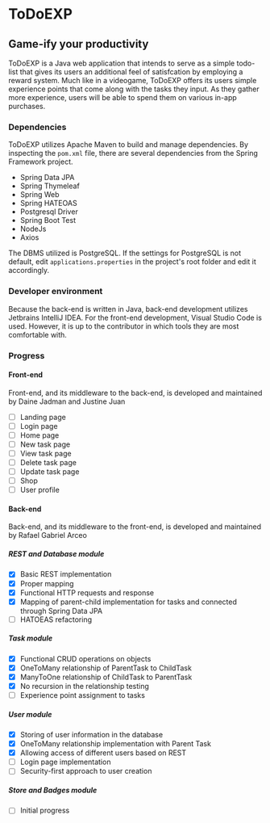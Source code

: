 # ToDoEXP
## Game-ify your productivity
ToDoEXP is a Java web application that intends to serve as a simple todo-list that gives its users an additional feel of satisfcation by employing a reward system. Much like in a videogame, ToDoEXP offers its users simple experience points that come along with the tasks they input. As they gather more experience, users will be able to spend them on various in-app purchases. 

### Dependencies
ToDoEXP utilizes Apache Maven to build and manage dependencies. By inspecting the `pom.xml` file, there are several dependencies from the Spring Framework project.

- Spring Data JPA
- Spring Thymeleaf
- Spring Web 
- Spring HATEOAS 
- Postgresql Driver
- Spring Boot Test
- NodeJs 
- Axios

The DBMS utilized is PostgreSQL. If the settings for PostgreSQL is not default, edit `applications.properties` in the project's root folder and edit it accordingly. 

### Developer environment
Because the back-end is written in Java, back-end development utilizes Jetbrains IntelliJ IDEA. For the front-end development, Visual Studio Code is used. However, it is up to the contributor in which tools they are most comfortable with. 

### Progress
#### Front-end
Front-end, and its middleware to the back-end, is developed and maintained by Daine Jadman and Justine Juan

- [ ] Landing page
- [ ] Login page
- [ ] Home page 
- [ ] New task page
- [ ] View task page
- [ ] Delete task page
- [ ] Update task page
- [ ] Shop
- [ ] User profile

#### Back-end
Back-end, and its middleware to the front-end, is developed and maintained by Rafael Gabriel Arceo

##### REST and Database module
- [x] Basic REST implementation
- [x] Proper mapping
- [x] Functional HTTP requests and response
- [x] Mapping of parent-child implementation for tasks and connected through Spring Data JPA
- [ ] HATOEAS refactoring 

##### Task module
- [x] Functional CRUD operations on objects
- [x] OneToMany relationship of ParentTask to ChildTask
- [x] ManyToOne relationship of ChildTask to ParentTask
- [x] No recursion in the relationship testing
- [ ] Experience point assignment to tasks

##### User module
- [x] Storing of user information in the database
- [x] OneToMany relationship implementation with Parent Task
- [x] Allowing access of different users based on REST
- [ ] Login page implementation
- [ ] Security-first approach to user creation

##### Store and Badges module
- [ ] Initial progress
##### 
